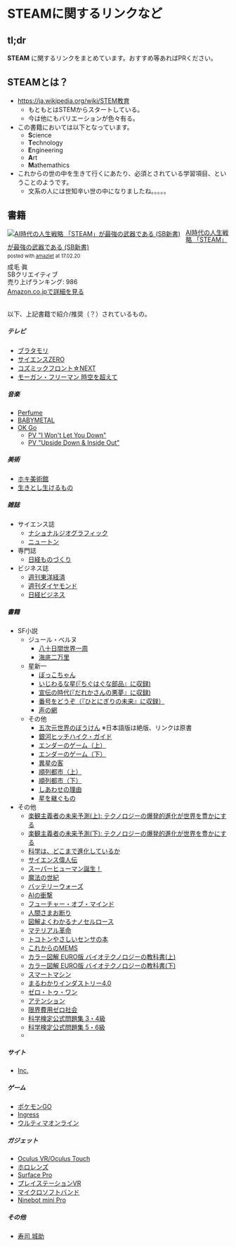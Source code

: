 # STEAMに関するリンクなど

## tl;dr

**STEAM** に関するリンクをまとめています。おすすめ等あればPRください。

## STEAMとは？

- https://ja.wikipedia.org/wiki/STEM教育
  - もともとはSTEMからスタートしている。
  - 今は他にもバリエーションが色々有る。
- この書籍においては以下となっています。
  - **S**cience
  - **T**echnology
  - **E**ngineering
  - **A**rt
  - **M**athemathics
- これからの世の中を生きて行くにあたり、必須とされている学習項目、ということのようです。
  - 文系の人には世知辛い世の中になりましたね。。。。。

## 書籍

<div class="amazlet-box" style="margin-bottom:0px;"><div class="amazlet-image" style="float:left;margin:0px 12px 1px 0px;"><a href="http://www.amazon.co.jp/exec/obidos/ASIN/4797388218/kun432-22/ref=nosim/" name="amazletlink" target="_blank"><img src="https://images-fe.ssl-images-amazon.com/images/I/516F-B6DkbL._SL160_.jpg" alt="AI時代の人生戦略   「STEAM」が最強の武器である (SB新書)" style="border: none;" /></a></div><div class="amazlet-info" style="line-height:120%; margin-bottom: 10px"><div class="amazlet-name" style="margin-bottom:10px;line-height:120%"><a href="http://www.amazon.co.jp/exec/obidos/ASIN/4797388218/kun432-22/ref=nosim/" name="amazletlink" target="_blank">AI時代の人生戦略   「STEAM」が最強の武器である (SB新書)</a><div class="amazlet-powered-date" style="font-size:80%;margin-top:5px;line-height:120%">posted with <a href="http://www.amazlet.com/" title="amazlet" target="_blank">amazlet</a> at 17.02.20</div></div><div class="amazlet-detail">成毛 眞 <br />SBクリエイティブ <br />売り上げランキング: 986<br /></div><div class="amazlet-sub-info" style="float: left;"><div class="amazlet-link" style="margin-top: 5px"><a href="http://www.amazon.co.jp/exec/obidos/ASIN/4797388218/kun432-22/ref=nosim/" name="amazletlink" target="_blank">Amazon.co.jpで詳細を見る</a></div></div></div><div class="amazlet-footer" style="clear: left"></div></div><br />

以下、上記書籍で紹介/推奨（？）されているもの。

##### テレビ

- [ブラタモリ](http://www.nhk.or.jp/buratamori/)
- [サイエンスZERO](http://www.nhk.or.jp/zero/)
- [コズミックフロント☆NEXT](http://www.nhk.or.jp/cosmic/)
- [モーガン・フリーマン 時空を超えて](http://www4.nhk.or.jp/P3452/)

##### 音楽

- [Perfume](http://www.perfume-web.jp)
- [BABYMETAL](http://www.babymetal.jp/home/)
- [OK Go](http://okgo.net)
  - [PV "I Won't Let You Down"](https://www.youtube.com/watch?v=u1ZB_rGFyeU)
  - [PV "Upside Down & Inside Out"](https://www.youtube.com/watch?v=LWGJA9i18Co)

##### 美術

- [ホキ美術館](https://hoki-museum.jp)
- [生きとし生けるもの](http://all-living-things.com)

##### 雑誌

- サイエンス誌
  - [ナショナルジオグラフィック](http://natgeo.nikkeibp.co.jp)
  - [ニュートン](http://save.cms2.jp/newtonpress/)
- 専門誌
  - [日経ものづくり](http://techon.nikkeibp.co.jp/Monozukuri/?rt=nocnt)
- ビジネス誌
  - [週刊東洋経済](https://store.toyokeizai.net/magazine/toyo/)
  - [週刊ダイヤモンド](http://dw.diamond.ne.jp)
  - [日経ビジネス](http://business.nikkeibp.co.jp/nbs/nbo/base1/index.html?xadid=001)

##### 書籍

- SF小説
  - ジュール・ベルヌ
    - [八十日間世界一周](https://www.amazon.co.jp/ebook/dp/B00SF0V4SY/ref=as_li_ss_tl?_encoding=UTF8&qid=1487602817&sr=1-1&linkCode=ll1&tag=kun432-22&linkId=1dd42d3dce45ec87884faa6083582718)
    - [海底二万里](https://www.amazon.co.jp/ebook/dp/B01CG2K4GO/ref=as_li_ss_tl?_encoding=UTF8&qid=1487602702&sr=8-1&linkCode=ll1&tag=kun432-22&linkId=710f49fda72f4de6db0ff9905e2cd641)
  - 星新一
    - [ぼっこちゃん](https://www.amazon.co.jp/%E3%83%9C%E3%83%83%E3%82%B3%E3%81%A1%E3%82%83%E3%82%93-%E6%98%9F%E6%96%B0%E4%B8%80-ebook/dp/B00BIXNJOW/ref=as_li_ss_tl?s=digital-text&ie=UTF8&qid=1487602932&sr=1-1&keywords=%E6%98%9F%E6%96%B0%E4%B8%80&linkCode=ll1&tag=kun432-22&linkId=acd0ff6d4f8d851c06a5cd0fcc072794)
    - [いじわるな星(『ちぐはぐな部品』に収録)](https://www.amazon.co.jp/%E3%81%A1%E3%81%90%E3%81%AF%E3%81%90%E3%81%AA%E9%83%A8%E5%93%81-%E8%A7%92%E5%B7%9D%E6%96%87%E5%BA%AB-%E6%98%9F-%E6%96%B0%E4%B8%80-ebook/dp/B009TPQZ1K/ref=as_li_ss_tl?s=digital-text&ie=UTF8&qid=1487603284&sr=1-1&keywords=%E3%81%A1%E3%81%90%E3%81%AF%E3%81%90%E3%81%AA%E9%83%A8%E5%93%81&linkCode=ll1&tag=kun432-22&linkId=eb578b1e95976db60bc69a938c77d37d)
    - [宣伝の時代(『だれかさんの悪夢』に収録)](https://www.amazon.co.jp/%E3%81%A0%E3%82%8C%E3%81%8B%E3%81%95%E3%82%93%E3%81%AE%E6%82%AA%E5%A4%A2-%E6%98%9F%E6%96%B0%E4%B8%80-ebook/dp/B00C186G52/ref=as_li_ss_tl?s=digital-text&ie=UTF8&qid=1487603390&sr=1-1&keywords=%E3%81%A0%E3%82%8C%E3%81%8B%E3%81%95%E3%82%93%E3%81%AE%E6%82%AA%E5%A4%A2&linkCode=ll1&tag=kun432-22&linkId=bb1d7d1d0779de32e004e31cecf8b53b)
    - [番号をどうぞ（『ひとにぎりの未来』に収録）](https://www.amazon.co.jp/%E3%81%B2%E3%81%A8%E3%81%AB%E3%81%8E%E3%82%8A%E3%81%AE%E6%9C%AA%E6%9D%A5-%E6%98%9F%E6%96%B0%E4%B8%80-ebook/dp/B00BIXNJGA/ref=as_li_ss_tl?s=digital-text&ie=UTF8&qid=1487603471&sr=1-1&keywords=%E3%81%B2%E3%81%A8%E3%81%AB%E3%81%8E%E3%82%8A%E3%81%AE%E6%9C%AA%E6%9D%A5&linkCode=ll1&tag=kun432-22&linkId=ad6c66aec0fb60a6ae0b6d7ec294d032)
    - [声の網](https://www.amazon.co.jp/%E5%A3%B0%E3%81%AE%E7%B6%B2-%E8%A7%92%E5%B7%9D%E6%96%87%E5%BA%AB-%E6%98%9F-%E6%96%B0%E4%B8%80-ebook/dp/B009TPQU2E/ref=as_li_ss_tl?s=digital-text&ie=UTF8&qid=1487602932&sr=1-11&keywords=%E6%98%9F%E6%96%B0%E4%B8%80&linkCode=ll1&tag=kun432-22&linkId=b17ff9d924fde54034c2ff7d87a3c2cc)
  - その他
    - [五次元世界のぼうけん](https://www.amazon.co.jp/Wrinkle-Time-Quintet-ebook/dp/B004OA64H0/ref=as_li_ss_tl?s=digital-text&ie=UTF8&qid=1487690863&sr=1-1&keywords=%E4%BA%94%E6%AC%A1%E5%85%83%E4%B8%96%E7%95%8C%E3%81%AE%E3%81%BC%E3%81%86%E3%81%91%E3%82%93&linkCode=ll1&tag=kun432-22&linkId=21c239d2cd6e65bdff36b37137fb18eb) ※日本語版は絶版、リンクは原書
    - [銀河ヒッチハイク・ガイド](https://www.amazon.co.jp/%E9%8A%80%E6%B2%B3%E3%83%92%E3%83%83%E3%83%81%E3%83%8F%E3%82%A4%E3%82%AF-%E3%82%AC%E3%82%A4%E3%83%89-%E9%8A%80%E6%B2%B3%E3%83%92%E3%83%83%E3%83%81%E3%83%8F%E3%82%A4%E3%82%AF%E3%82%AC%E3%82%A4%E3%83%89%E3%82%B7%E3%83%AA%E3%83%BC%E3%82%BA-%E6%B2%B3%E5%87%BA%E6%96%87%E5%BA%AB-%E3%83%80%E3%82%B0%E3%83%A9%E3%82%B9-%E3%82%A2%E3%83%80%E3%83%A0%E3%82%B9-ebook/dp/B00N0XOP4G/ref=as_li_ss_tl?s=digital-text&ie=UTF8&qid=1487690837&sr=1-1&keywords=%E9%8A%80%E6%B2%B3%E3%83%92%E3%83%83%E3%83%81%E3%83%8F%E3%82%A4%E3%82%AF%E3%83%BB%E3%82%AC%E3%82%A4%E3%83%89&linkCode=ll1&tag=kun432-22&linkId=27c338bf0746f303a54db3f32655a323)
    - [エンダーのゲーム（上）](https://www.amazon.co.jp/ebook/dp/B00H38N9XW/ref=as_li_ss_tl?_encoding=UTF8&qid=1487690773&sr=8-1&linkCode=ll1&tag=kun432-22&linkId=926245679933b904441f6706685fb945)
    - [エンダーのゲーム（下）](https://www.amazon.co.jp/%E3%82%A8%E3%83%B3%E3%83%80%E3%83%BC%E3%81%AE%E3%82%B2%E3%83%BC%E3%83%A0-%E6%96%B0%E8%A8%B3%E7%89%88-%E4%B8%8B-%E3%82%AA%E3%83%BC%E3%82%B9%E3%83%B3-%E3%82%B9%E3%82%B3%E3%83%83%E3%83%88-%E3%82%AB%E3%83%BC%E3%83%89-ebook/dp/B00H38N9XC/ref=as_li_ss_tl?_encoding=UTF8&psc=1&refRID=Z27TXGCFJABWW12A95Q7&linkCode=ll1&tag=kun432-22&linkId=0e143043e74a10421aa6bd8ee85d9ace)
    - [異星の客](http://amzn.to/2mf8ouD)
    - [順列都市（上）](http://amzn.to/2mWzeMv)
    - [順列都市（下）](http://amzn.to/2mySlJK)
    - [しあわせの理由](http://amzn.to/2niBLOr)
    - [星を継ぐもの](http://amzn.to/2mySlK1)
- その他
  - [楽観主義者の未来予測(上): テクノロジーの爆発的進化が世界を豊かにする](https://www.amazon.co.jp/%E6%A5%BD%E8%A6%B3%E4%B8%BB%E7%BE%A9%E8%80%85%E3%81%AE%E6%9C%AA%E6%9D%A5%E4%BA%88%E6%B8%AC-%E4%B8%8A-%E3%83%86%E3%82%AF%E3%83%8E%E3%83%AD%E3%82%B8%E3%83%BC%E3%81%AE%E7%88%86%E7%99%BA%E7%9A%84%E9%80%B2%E5%8C%96%E3%81%8C%E4%B8%96%E7%95%8C%E3%82%92%E8%B1%8A%E3%81%8B%E3%81%AB%E3%81%99%E3%82%8B-%E3%83%94%E3%83%BC%E3%82%BF%E3%83%BC%E3%83%BBH-%E3%83%87%E3%82%A3%E3%82%A2%E3%83%9E%E3%83%B3%E3%83%87%E3%82%A3%E3%82%B9/dp/4152094362/ref=as_li_ss_tl?ie=UTF8&linkCode=ll1&tag=kun432-22&linkId=ae07fe915fba8d5a4fc3b630042db0e0)
  - [楽観主義者の未来予測(下): テクノロジーの爆発的進化が世界を豊かにする](https://www.amazon.co.jp/%E6%A5%BD%E8%A6%B3%E4%B8%BB%E7%BE%A9%E8%80%85%E3%81%AE%E6%9C%AA%E6%9D%A5%E4%BA%88%E6%B8%AC-%E3%83%86%E3%82%AF%E3%83%8E%E3%83%AD%E3%82%B8%E3%83%BC%E3%81%AE%E7%88%86%E7%99%BA%E7%9A%84%E9%80%B2%E5%8C%96%E3%81%8C%E4%B8%96%E7%95%8C%E3%82%92%E8%B1%8A%E3%81%8B%E3%81%AB%E3%81%99%E3%82%8B-%E3%83%8F%E3%83%A4%E3%82%AB%E3%83%AF-%E3%83%8E%E3%83%B3%E3%83%95%E3%82%A3%E3%82%AF%E3%82%B7%E3%83%A7%E3%83%B3-%E3%83%87%E3%82%A3%E3%82%A2%E3%83%9E%E3%83%B3%E3%83%87%E3%82%A3%E3%82%B9-%E3%83%94%E3%83%BC%E3%82%BF%E3%83%BC-H/dp/4152094370/ref=as_li_ss_tl?_encoding=UTF8&psc=1&refRID=7XV8NZE4FCF1XSXNB5Z7&linkCode=ll1&tag=kun432-22&linkId=08b1f57298ca2c866306bce80e5be70e)
  - [科学は、どこまで進化しているか](https://www.amazon.co.jp/%E7%A7%91%E5%AD%A6%E3%81%AF-%E3%81%A9%E3%81%93%E3%81%BE%E3%81%A7%E9%80%B2%E5%8C%96%E3%81%97%E3%81%A6%E3%81%84%E3%82%8B%E3%81%8B-%E7%A5%A5%E4%BC%9D%E7%A4%BE%E6%96%B0%E6%9B%B8-%E6%B1%A0%E5%86%85-%E4%BA%86/dp/4396114303/ref=as_li_ss_tl?s=books&ie=UTF8&qid=1487954070&sr=1-1&keywords=%E7%A7%91%E5%AD%A6%E3%81%AF%E3%81%A9%E3%81%93%E3%81%BE%E3%81%A7&linkCode=ll1&tag=kun432-22&linkId=5ec129023125d802eefa60200de3f350)
  - [サイエンス偉人伝](https://www.amazon.co.jp/dp/B00UT1RJC2/ref=as_li_ss_tl?_encoding=UTF8&btkr=1&linkCode=ll1&tag=kun432-22&linkId=d3d7ebd1fb546be272bdcb37afc95d83)
  - [スーパーヒューマン誕生！](https://www.amazon.co.jp/%E3%82%B9%E3%83%BC%E3%83%91%E3%83%BC%E3%83%92%E3%83%A5%E3%83%BC%E3%83%9E%E3%83%B3%E8%AA%95%E7%94%9F%EF%BC%81-%E4%BA%BA%E9%96%93%E3%81%AF%EF%BC%B3%EF%BC%A6%E3%82%92%E8%B6%85%E3%81%88%E3%82%8B-%EF%BC%AE%EF%BC%A8%EF%BC%AB%E5%87%BA%E7%89%88%E6%96%B0%E6%9B%B8-%E7%A8%B2%E8%A6%8B-%E6%98%8C%E5%BD%A6-ebook/dp/B01CCP98SU/ref=as_li_ss_tl?s=digital-text&ie=UTF8&qid=1488089292&sr=1-1&keywords=%E3%82%B9%E3%83%BC%E3%83%91%E3%83%BC%E3%83%92%E3%83%A5%E3%83%BC%E3%83%9E%E3%83%B3&linkCode=ll1&tag=kun432-22&linkId=acd05f53f37f4f1119a60e322fb04cfb)
  - [魔法の世紀](https://www.amazon.co.jp/%E9%AD%94%E6%B3%95%E3%81%AE%E4%B8%96%E7%B4%80-%E8%90%BD%E5%90%88%E9%99%BD%E4%B8%80-ebook/dp/B0184BHSQU/ref=as_li_ss_tl?s=digital-text&ie=UTF8&qid=1488089376&sr=1-1&keywords=%E9%AD%94%E6%B3%95%E3%81%AE%E4%B8%96%E7%B4%80&linkCode=ll1&tag=kun432-22&linkId=4a9bcc2780d0e6af56337688889d09e9)
  - [バッテリーウォーズ](https://www.amazon.co.jp/%E3%83%90%E3%83%83%E3%83%86%E3%83%AA%E3%83%BC%E3%82%A6%E3%82%A9%E3%83%BC%E3%82%BA-%E6%AC%A1%E4%B8%96%E4%BB%A3%E9%9B%BB%E6%B1%A0%E9%96%8B%E7%99%BA%E7%AB%B6%E4%BA%89%E3%81%AE%E6%9C%80%E5%89%8D%E7%B7%9A-%E3%82%B9%E3%83%86%E3%82%A3%E3%83%BC%E3%83%B4-%E3%83%AC%E3%83%B4%E3%82%A3%E3%83%B3-ebook/dp/B019EASNDC/ref=as_li_ss_tl?s=digital-text&ie=UTF8&qid=1488089405&sr=1-1&keywords=%E3%83%90%E3%83%83%E3%83%86%E3%83%AA%E3%83%BC%E3%82%A6%E3%82%A9%E3%83%BC%E3%82%BA&linkCode=ll1&tag=kun432-22&linkId=5daa2f3020b0ce10a51085443a50d544)
  - [AIの衝撃](https://www.amazon.co.jp/%EF%BC%A1%EF%BC%A9%E3%81%AE%E8%A1%9D%E6%92%83-%E4%BA%BA%E5%B7%A5%E7%9F%A5%E8%83%BD%E3%81%AF%E4%BA%BA%E9%A1%9E%E3%81%AE%E6%95%B5%E3%81%8B-%E8%AC%9B%E8%AB%87%E7%A4%BE%E7%8F%BE%E4%BB%A3%E6%96%B0%E6%9B%B8-%E5%B0%8F%E6%9E%97%E9%9B%85%E4%B8%80-ebook/dp/B00UT1RJ7M/ref=as_li_ss_tl?s=digital-text&ie=UTF8&qid=1488089450&sr=1-1&keywords=AI%E3%81%AE%E8%A1%9D%E6%92%83&linkCode=ll1&tag=kun432-22&linkId=2da32da3adc5dfb027ed6fe0f89cabe1)
  - [フューチャー・オブ・マインド](https://www.amazon.co.jp/%E3%83%95%E3%83%A5%E3%83%BC%E3%83%81%E3%83%A3%E3%83%BC-%E3%82%AA%E3%83%96-%E3%83%9E%E3%82%A4%E3%83%B3%E3%83%89-%E5%BF%83%E3%81%AE%E6%9C%AA%E6%9D%A5%E3%82%92%E7%A7%91%E5%AD%A6%E3%81%99%E3%82%8B-%E3%83%9F%E3%83%81%E3%82%AA-%E3%82%AB%E3%82%AF-ebook/dp/B00U3UMSKC/ref=as_li_ss_tl?ie=UTF8&qid=1488639356&sr=8-1&keywords=%E3%83%95%E3%83%A5%E3%83%BC%E3%83%81%E3%83%A3%E3%83%BC%E3%82%AA%E3%83%96%E3%83%9E%E3%82%A4%E3%83%B3%E3%83%89&linkCode=ll1&tag=kun432-22&linkId=99f8bbad27528b912a5ee6f6e1e6d822)
  - [人間さまお断り](https://www.amazon.co.jp/%E4%BA%BA%E9%96%93%E3%81%95%E3%81%BE%E3%81%8A%E6%96%AD%E3%82%8A-%E4%BA%BA%E5%B7%A5%E7%9F%A5%E8%83%BD%E6%99%82%E4%BB%A3%E3%81%AE%E7%B5%8C%E6%B8%88%E3%81%A8%E5%8A%B4%E5%83%8D%E3%81%AE%E6%89%8B%E5%BC%95%E3%81%8D-%E3%82%B8%E3%82%A7%E3%83%AA%E3%83%BC%E3%83%BB%E3%82%AB%E3%83%97%E3%83%A9%E3%83%B3/dp/4385360596/ref=as_li_ss_tl?ie=UTF8&qid=1488639356&sr=8-2&keywords=%E3%83%95%E3%83%A5%E3%83%BC%E3%83%81%E3%83%A3%E3%83%BC%E3%82%AA%E3%83%96%E3%83%9E%E3%82%A4%E3%83%B3%E3%83%89&linkCode=ll1&tag=kun432-22&linkId=7de5ce9ed5959f09335aed4870924d7b)
  - [図解よくわかるナノセルロース](http://amzn.to/2mXdld4)
  - [マテリアル革命](http://amzn.to/2meDWEh)
  - [トコトンやさしいセンサの本](http://amzn.to/2mexwFa)
  - [これからのMEMS](http://amzn.to/2mXiIZW)
  - [カラー図解 EURO版 バイオテクノロジーの教科書(上)](http://amzn.to/2lOBWzc)
  - [カラー図解 EURO版 バイオテクノロジーの教科書(下)](http://amzn.to/2lTyhRc)
  - [スマートマシン](http://amzn.to/2lOA9dj)
  - [まるわかりインダストリー4.0](http://amzn.to/2n6qOyn)
  - [ゼロ・トゥ・ワン](http://amzn.to/2n6qTlF)
  - [アテンション](http://amzn.to/2lTz58G)
  - [限界費用ゼロ社会](http://amzn.to/2meliwm)
  - [科学検定公式問題集 3・4級](http://amzn.to/2mWxMKb)
  - [科学検定公式問題集 5・6級](http://amzn.to/2mf6lGV)
  - []()

##### サイト

- [Inc.](http://www.inc.com)

##### ゲーム

- [ポケモンGO](http://www.pokemongo.jp/)
- [Ingress](https://www.ingress.com/)
- [ウルティマオンライン](http://jp.uo.com/)

##### ガジェット

- [Oculus VR/Oculus Touch](https://www.oculus.com/)
- [ホロレンズ](https://www.microsoft.com/microsoft-hololens/ja-jp)
- [Surface Pro](https://www.microsoft.com/ja-jp/surface/devices/surface-pro-4/overview)
- [プレイステーションVR](http://www.jp.playstation.com/psvr/)
- [マイクロソフトバンド](https://www.microsoft.com/microsoft-band/en-us)
- [Ninebot mini Pro](http://www.ninebot.jp/mini/)

##### その他

- [寿司 城助](https://tabelog.com/hyogo/A2801/A280103/28006575/)
